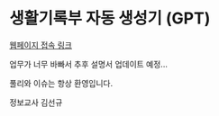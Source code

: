 # 생활기록부 자동 생성기 (GPT)

[웹페이지 접속 링크](https://net-neille-tphs-3bbd7315.koyeb.app/)

업무가 너무 바빠서 추후 설명서 업데이트 예정...

풀리와 이슈는 항상 환영입니다.

정보교사 김선규
